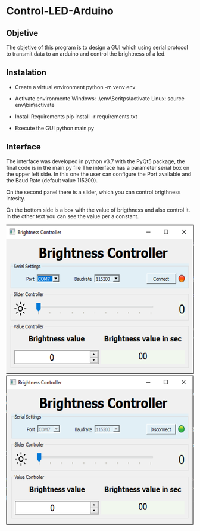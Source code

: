 # Control-LED-Arduino
## Objetive
The objetive of this program is to design a GUI which using serial protocol to transmit data to an arduino and 
control the brightness of a led.

## Instalation
- Create a virtual environment
python -m venv env 

- Activate environmente
Windows: .\env\Scritps\activate
Linux: source env\bin\activate

- Install Requirements
pip install -r requirements.txt

- Execute the GUI
python main.py

## Interface
The interface was developed in python v3.7 with the PyQt5 package, the final code is in the main.py file
The interface has a parameter serial box on the upper left side. In this one the user can configure the Port available and the Baud Rate (default value 115200).

On the second panel there is a slider, which you can control brigthness intesity. 

On the bottom side is a box with the value of brigthness and also control it. In the other text you can see the 
value per a constant.

<p align="center">
<img src="assets/image1.PNG" class="img-responsive" height="400"> 
<img src="assets/image2.PNG" class="img-responsive" height="400"> 
</p>  

